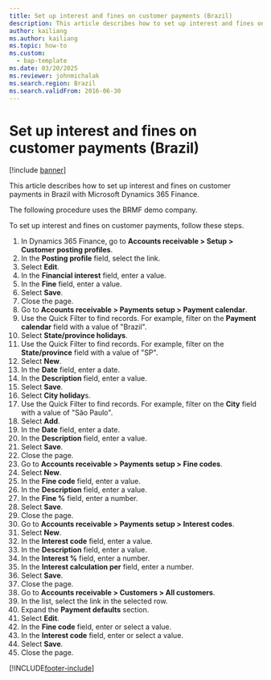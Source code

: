 ```yaml
---
title: Set up interest and fines on customer payments (Brazil)
description: This article describes how to set up interest and fines on customer payments in Brazil with Microsoft Dynamics 365 Finance.
author: kailiang
ms.author: kailiang
ms.topic: how-to
ms.custom: 
  - bap-template
ms.date: 03/20/2025
ms.reviewer: johnmichalak
ms.search.region: Brazil
ms.search.validFrom: 2016-06-30
---
```


# Set up interest and fines on customer payments (Brazil)

[!include [banner](../../includes/banner.md)]

This article describes how to set up interest and fines on customer payments in Brazil with Microsoft Dynamics 365 Finance.

The following procedure uses the BRMF demo company.

To set up interest and fines on customer payments, follow these steps. 

1. In Dynamics 365 Finance, go to **Accounts receivable \> Setup \> Customer posting profiles**.
1. In the **Posting profile** field, select the link.
1. Select **Edit**.
1. In the **Financial interest** field, enter a value.
1. In the **Fine** field, enter a value.
1. Select **Save**.
1. Close the page.
1. Go to **Accounts receivable \> Payments setup \> Payment calendar**.
1. Use the Quick Filter to find records. For example, filter on the **Payment calendar** field with a value of "Brazil".
1. Select **State/province holidays**.
1. Use the Quick Filter to find records. For example, filter on the **State/province** field with a value of "SP".
1. Select **New**.
1. In the **Date** field, enter a date.
1. In the **Description** field, enter a value.
1. Select **Save**.
1. Select **City holiday**s.
1. Use the Quick Filter to find records. For example, filter on the **City** field with a value of "São Paulo".
1. Select **Add**.
1. In the **Date** field, enter a date.
1. In the **Description** field, enter a value.
1. Select **Save**.
1. Close the page.
1. Go to **Accounts receivable \> Payments setup \> Fine codes**.
1. Select **New**.
1. In the **Fine code** field, enter a value.
1. In the **Description** field, enter a value.
1. In the **Fine %** field, enter a number.
1. Select **Save**.
1. Close the page.
1. Go to **Accounts receivable \> Payments setup \> Interest codes**.
1. Select **New**.
1. In the **Interest code** field, enter a value.
1. In the **Description** field, enter a value.
1. In the **Interest %** field, enter a number.
1. In the **Interest calculation per** field, enter a number.
1. Select **Save**.
1. Close the page.
1. Go to **Accounts receivable \> Customers \> All customers**.
1. In the list, select the link in the selected row.
1. Expand the **Payment defaults** section.
1. Select **Edit**.
1. In the **Fine code** field, enter or select a value.
1. In the **Interest code** field, enter or select a value.
1. Select **Save**.
1. Close the page.



[!INCLUDE[footer-include](../../../includes/footer-banner.md)]
